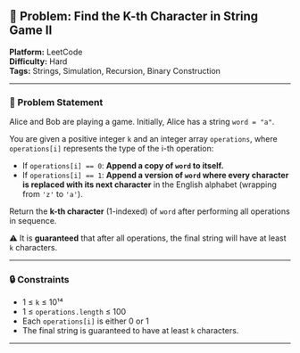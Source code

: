## 🎯 Problem: Find the K-th Character in String Game II

**Platform:** LeetCode  
**Difficulty:** Hard  
**Tags:** Strings, Simulation, Recursion, Binary Construction

---

### 🧩 Problem Statement

Alice and Bob are playing a game. Initially, Alice has a string `word = "a"`.

You are given a positive integer `k` and an integer array `operations`, where `operations[i]` represents the type of the i-th operation:

- If `operations[i] == 0`: **Append a copy of `word` to itself.**  
- If `operations[i] == 1`: **Append a version of `word` where every character is replaced with its next character** in the English alphabet (wrapping from `'z'` to `'a'`).

Return the **k-th character** (1-indexed) of `word` after performing all operations in sequence.

⚠️ It is **guaranteed** that after all operations, the final string will have at least `k` characters.

---

### 🔒 Constraints

- 1 ≤ `k` ≤ 10¹⁴  
- 1 ≤ `operations.length` ≤ 100  
- Each `operations[i]` is either 0 or 1  
- The final string is guaranteed to have at least `k` characters.

---